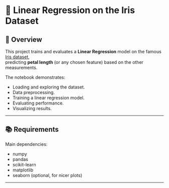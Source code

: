 # 🌸 Linear Regression on the Iris Dataset

## 📌 Overview
This project trains and evaluates a **Linear Regression** model on the famous [Iris dataset](https://archive.ics.uci.edu/ml/datasets/iris),  
predicting **petal length** (or any chosen feature) based on the other measurements.

The notebook demonstrates:
- Loading and exploring the dataset.
- Data preprocessing.
- Training a linear regression model.
- Evaluating performance.
- Visualizing results.

---

## 📚 Requirements
Main dependencies:
- numpy
- pandas
- scikit-learn
- matplotlib
- seaborn (optional, for nicer plots)

---
